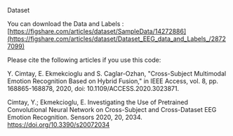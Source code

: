 Dataset

You can download the Data and Labels : [https://figshare.com/articles/dataset/SampleData/14272886](https://figshare.com/articles/dataset/Dataset_EEG_data_and_Labels_/28727099)

Please cite the following articles if you use this code:

Y. Cimtay, E. Ekmekcioglu and S. Caglar-Ozhan, "Cross-Subject Multimodal Emotion Recognition Based on Hybrid Fusion," in IEEE Access, vol. 8, pp. 168865-168878, 2020, doi: 10.1109/ACCESS.2020.3023871.

Cimtay, Y.; Ekmekcioglu, E. Investigating the Use of Pretrained Convolutional Neural Network on Cross-Subject and Cross-Dataset EEG Emotion Recognition. Sensors 2020, 20, 2034. https://doi.org/10.3390/s20072034
